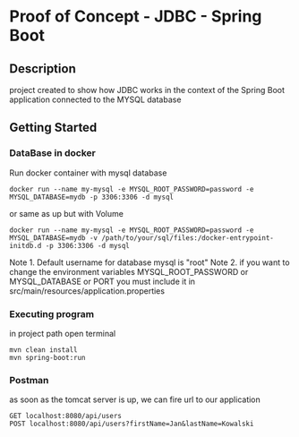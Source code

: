 # Proof of Concept - JDBC - Spring Boot

## Description

project created to show how JDBC works in the context of the Spring Boot application connected to the MYSQL database

## Getting Started

### DataBase in docker

Run docker container with mysql database
```
docker run --name my-mysql -e MYSQL_ROOT_PASSWORD=password -e MYSQL_DATABASE=mydb -p 3306:3306 -d mysql
```

or same as up but with Volume

```
docker run --name my-mysql -e MYSQL_ROOT_PASSWORD=password -e MYSQL_DATABASE=mydb -v /path/to/your/sql/files:/docker-entrypoint-initdb.d -p 3306:3306 -d mysql
```
Note 1. Default username for database mysql is "root"
Note 2. if you want to change the environment variables MYSQL_ROOT_PASSWORD or MYSQL_DATABASE or PORT you must include it in src/main/resources/application.properties

### Executing program
in project path open terminal

```
mvn clean install
mvn spring-boot:run
```
### Postman
as soon as the tomcat server is up, we can fire url to our application
```
GET localhost:8080/api/users
POST localhost:8080/api/users?firstName=Jan&lastName=Kowalski
```
